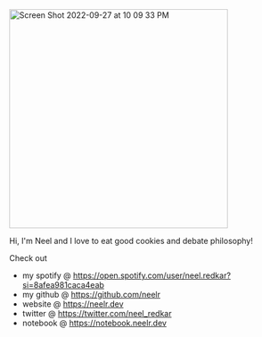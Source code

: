 <img width="392" alt="Screen Shot 2022-09-27 at 10 09 33 PM" src="https://user-images.githubusercontent.com/35831013/197950098-ead6fe10-982b-4460-a6cb-4bf9f9ad1ed8.png">

Hi, I'm Neel and I love to eat good cookies and debate philosophy! 

Check out 
- my spotify @ https://open.spotify.com/user/neel.redkar?si=8afea981caca4eab
- my github @ https://github.com/neelr
- website @ https://neelr.dev
- twitter @ https://twitter.com/neel_redkar
- notebook @ https://notebook.neelr.dev
